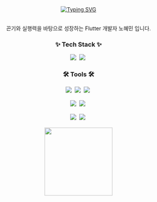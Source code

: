 <div align="center">
  <a href="https://git.io/typing-svg"><img src="https://readme-typing-svg.demolab.com?font=Fira+Code&pause=1000&color=B37DF7&center=true&width=435&lines=Ham's+Git" alt="Typing SVG" /></a>
</div>

<br>

<div align="center">
  <p> 끈기와 실행력을 바탕으로 성장하는 Flutter 개발자 노혜민 입니다.</p>
</div>

<h3 align="center">✨ Tech Stack ✨</h3>
<div align="center">
  <img src="https://img.shields.io/badge/flutter-20232a.svg?style=for-the-badge&logo=flutter&logoColor=61DAFB" />&nbsp
  <img src="https://img.shields.io/badge/dart-20232a.svg?style=for-the-badge&logo=dart&logoColor=61DAFB" />&nbsp
</div>

<h3 align="center">🛠 Tools 🛠</h3>
<div align="center">
  <img src="https://img.shields.io/badge/git-F05033.svg?style=for-the-badge&logo=git&logoColor=white" />&nbsp
  <img src="https://img.shields.io/badge/github-181717.svg?style=for-the-badge&logo=github&logoColor=white" />&nbsp
  <img src="https://img.shields.io/badge/Notion-F3F3F3.svg?style=for-the-badge&logo=notion&logoColor=black" />&nbsp
</div>

<br>

<div align="center">
  <img src="https://img.shields.io/badge/Figma-EB539E.svg?style=for-the-badge&logo=figma&logoColor=white" />&nbsp
  <img src="https://img.shields.io/badge/VSCode-2C2C32.svg?style=for-the-badge&logo=visual-studio-code&logoColor=22ABF3" />&nbsp
</div>

<br>

<div align="center">
  <img src="https://img.shields.io/badge/androidStudio-47C83E.svg?style=for-the-badge&logo=android-studio&logoColor=white" />&nbsp
  <img src="https://img.shields.io/badge/VSCode-2C2C32.svg?style=for-the-badge&logo=visual-studio-code&logoColor=22ABF3" />&nbsp
</div>

<br>

<div align="center">
<a href="https://github.com/imysh578"><img align="center" style="height:180px" src="https://github-readme-stats.vercel.app/api/top-langs/?username=imysh578&layout=compact&theme=nord&hide_border=true" /></a>
</div>
